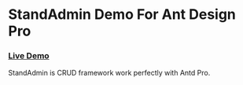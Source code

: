 # StandAdmin Demo For Ant Design Pro

### [Live Demo](https://standadmin.github.io/stand-admin-antdpro-demo/index.html)

StandAdmin is CRUD framework work perfectly with Antd Pro.
